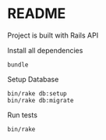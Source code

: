 # README

Project is built with Rails API

Install all dependencies
```
bundle
```

Setup Database
```
bin/rake db:setup
bin/rake db:migrate
```

Run tests
```
bin/rake
```
